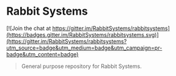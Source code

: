 # Rabbit Systems

[![Join the chat at https://gitter.im/RabbitSystems/rabbitsystems](https://badges.gitter.im/RabbitSystems/rabbitsystems.svg)](https://gitter.im/RabbitSystems/rabbitsystems?utm_source=badge&utm_medium=badge&utm_campaign=pr-badge&utm_content=badge)

> General purpose repository for Rabbit Systems.

